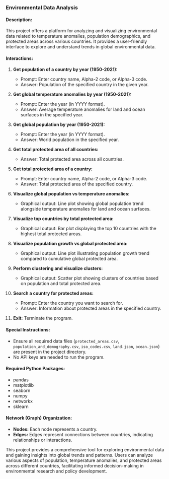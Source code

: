 ### Environmental Data Analysis

#### Description:
This project offers a platform for analyzing and visualizing environmental data related to temperature anomalies, population demographics, and protected areas across various countries. It provides a user-friendly interface to explore and understand trends in global environmental data.

#### Interactions:
1. **Get population of a country by year (1950-2021):**
   - Prompt: Enter country name, Alpha-2 code, or Alpha-3 code.
   - Answer: Population of the specified country in the given year.

2. **Get global temperature anomalies by year (1950-2021):**
   - Prompt: Enter the year (in YYYY format).
   - Answer: Average temperature anomalies for land and ocean surfaces in the specified year.

3. **Get global population by year (1950-2021):**
   - Prompt: Enter the year (in YYYY format).
   - Answer: World population in the specified year.

4. **Get total protected area of all countries:**
   - Answer: Total protected area across all countries.

5. **Get total protected area of a country:**
   - Prompt: Enter country name, Alpha-2 code, or Alpha-3 code.
   - Answer: Total protected area of the specified country.

6. **Visualize global population vs temperature anomalies:**
   - Graphical output: Line plot showing global population trend alongside temperature anomalies for land and ocean surfaces.

7. **Visualize top countries by total protected area:**
   - Graphical output: Bar plot displaying the top 10 countries with the highest total protected areas.

8. **Visualize population growth vs global protected area:**
   - Graphical output: Line plot illustrating population growth trend compared to cumulative global protected area.

9. **Perform clustering and visualize clusters:**
   - Graphical output: Scatter plot showing clusters of countries based on population and total protected area.

10. **Search a country for protected areas:**
    - Prompt: Enter the country you want to search for.
    - Answer: Information about protected areas in the specified country.

11. **Exit:** Terminate the program.

#### Special Instructions:
- Ensure all required data files (`protected_areas.csv`, `population_and_demography.csv`, `iso_codes.csv`, `land.json`, `ocean.json`) are present in the project directory.
- No API keys are needed to run the program.

#### Required Python Packages:
- pandas
- matplotlib
- seaborn
- numpy
- networkx
- sklearn

#### Network (Graph) Organization:
- **Nodes:** Each node represents a country.
- **Edges:** Edges represent connections between countries, indicating relationships or interactions.

This project provides a comprehensive tool for exploring environmental data and gaining insights into global trends and patterns. Users can analyze various aspects of population, temperature anomalies, and protected areas across different countries, facilitating informed decision-making in environmental research and policy development.

